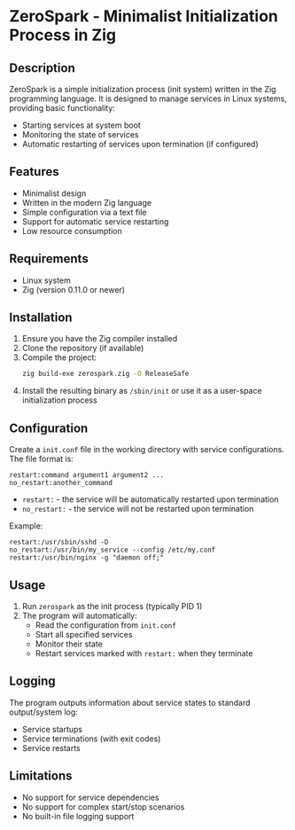 # ZeroSpark - Minimalist Initialization Process in Zig

## Description

ZeroSpark is a simple initialization process (init system) written in the Zig programming language. It is designed to manage services in Linux systems, providing basic functionality:

- Starting services at system boot
- Monitoring the state of services
- Automatic restarting of services upon termination (if configured)

## Features

- Minimalist design
- Written in the modern Zig language
- Simple configuration via a text file
- Support for automatic service restarting
- Low resource consumption

## Requirements

- Linux system
- Zig (version 0.11.0 or newer)

## Installation

1. Ensure you have the Zig compiler installed
2. Clone the repository (if available)
3. Compile the project:
   ```sh
   zig build-exe zerospark.zig -O ReleaseSafe
   ```
4. Install the resulting binary as `/sbin/init` or use it as a user-space initialization process

## Configuration

Create a `init.conf` file in the working directory with service configurations. The file format is:

```
restart:command argument1 argument2 ...
no_restart:another_command
```

- `restart:` - the service will be automatically restarted upon termination
- `no_restart:` - the service will not be restarted upon termination

Example:
```
restart:/usr/sbin/sshd -D
no_restart:/usr/bin/my_service --config /etc/my.conf
restart:/usr/bin/nginx -g "daemon off;"
```

## Usage

1. Run `zerospark` as the init process (typically PID 1)
2. The program will automatically:
   - Read the configuration from `init.conf`
   - Start all specified services
   - Monitor their state
   - Restart services marked with `restart:` when they terminate

## Logging

The program outputs information about service states to standard output/system log:
- Service startups
- Service terminations (with exit codes)
- Service restarts

## Limitations

- No support for service dependencies
- No support for complex start/stop scenarios
- No built-in file logging support

